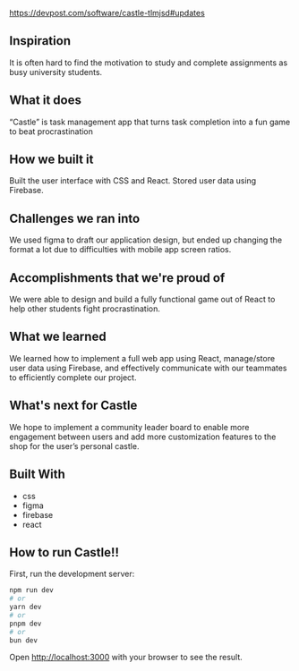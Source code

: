 https://devpost.com/software/castle-tlmjsd#updates

## Inspiration
It is often hard to find the motivation to study and complete assignments as busy university students.

## What it does
“Castle” is task management app that turns task completion into a fun game to beat procrastination

## How we built it
Built the user interface with CSS and React. Stored user data using Firebase.

## Challenges we ran into
We used figma to draft our application design, but ended up changing the format a lot due to difficulties with mobile app screen ratios.

## Accomplishments that we're proud of
We were able to design and build a fully functional game out of React to help other students fight procrastination.

## What we learned
We learned how to implement a full web app using React, manage/store user data using Firebase, and effectively communicate with our teammates to efficiently complete our project.

## What's next for Castle
We hope to implement a community leader board to enable more engagement between users and add more customization features to the shop for the user’s personal castle.

## Built With
- css
- figma
- firebase
- react

## How to run Castle!!
First, run the development server:

```bash
npm run dev
# or
yarn dev
# or
pnpm dev
# or
bun dev
```

Open [http://localhost:3000](http://localhost:3000) with your browser to see the result.
